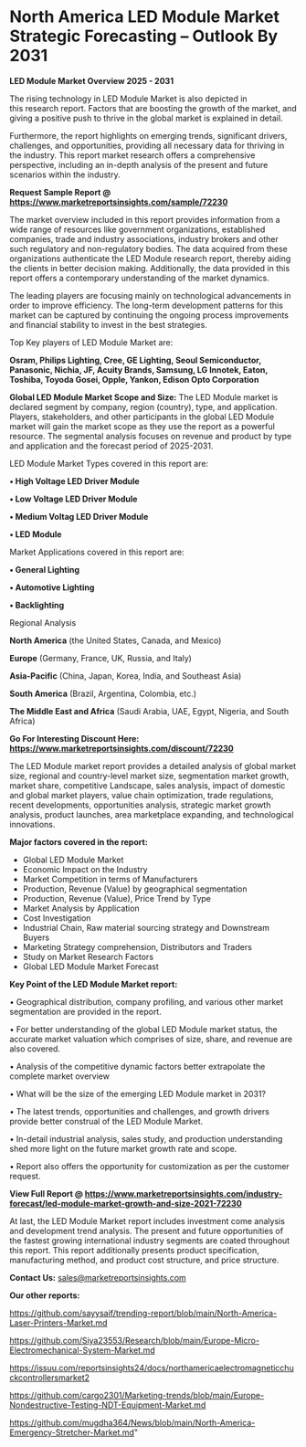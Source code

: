 # North America LED Module Market Strategic Forecasting – Outlook By 2031

<Strong> LED Module Market Overview 2025 - 2031</strong>

The rising technology in LED Module Market is also depicted in this research report. Factors that are boosting the growth of the market, and giving a positive push to thrive in the global market is explained in detail.

Furthermore, the report highlights on emerging trends, significant drivers, challenges, and opportunities, providing all necessary data for thriving in the industry. This report market research offers a comprehensive perspective, including an in-depth analysis of the present and future scenarios within the industry.

<strong>Request Sample Report @ <a href=https://www.marketreportsinsights.com/sample/72230>https://www.marketreportsinsights.com/sample/72230</a></strong>

The market overview included in this report provides information from a wide range of resources like government organizations, established companies, trade and industry associations, industry brokers and other such regulatory and non-regulatory bodies. The data acquired from these organizations authenticate the LED Module research report, thereby aiding the clients in better decision making. Additionally, the data provided in this report offers a contemporary understanding of the market dynamics.

The leading players are focusing mainly on technological advancements in order to improve efficiency. The long-term development patterns for this market can be captured by continuing the ongoing process improvements and financial stability to invest in the best strategies.

Top Key players of LED Module Market are:

<strong>Osram, Philips Lighting, Cree, GE Lighting, Seoul Semiconductor, Panasonic, Nichia, JF, Acuity Brands, Samsung, LG Innotek, Eaton, Toshiba, Toyoda Gosei, Opple, Yankon, Edison Opto Corporation</strong>

<strong><b>Global LED Module Market Scope and Size:</b></strong>
The LED Module market is declared segment by company, region (country), type, and application. Players, stakeholders, and other participants in the global LED Module market will gain the market scope as they use the report as a powerful resource. The segmental analysis focuses on revenue and product by type and application and the forecast period of 2025-2031.

LED Module Market Types covered in this report are:

<strong>• High Voltage LED Driver Module

• Low Voltage LED Driver Module

• Medium Voltag LED Driver Module

• LED Module</strong>

Market Applications covered in this report are:

<strong>• General Lighting

• Automotive Lighting

• Backlighting</strong> 

Regional Analysis

<strong>North America</strong> (the United States, Canada, and Mexico)

<strong>Europe</strong> (Germany, France, UK, Russia, and Italy)

<strong>Asia-Pacific</strong> (China, Japan, Korea, India, and Southeast Asia)

<strong>South America</strong> (Brazil, Argentina, Colombia, etc.)

<strong>The Middle East and Africa</strong> (Saudi Arabia, UAE, Egypt, Nigeria, and South Africa)

<strong>Go For Interesting Discount Here: <a href=https://www.marketreportsinsights.com/discount/72230>https://www.marketreportsinsights.com/discount/72230</a></strong>

The LED Module market report provides a detailed analysis of global market size, regional and country-level market size, segmentation market growth, market share, competitive Landscape, sales analysis, impact of domestic and global market players, value chain optimization, trade regulations, recent developments, opportunities analysis, strategic market growth analysis, product launches, area marketplace expanding, and technological innovations.

<strong><b>Major factors covered in the report:</b></strong>
<ul>
  <li>Global LED Module Market </li>
  <li>Economic Impact on the Industry</li>
  <li>Market Competition in terms of Manufacturers</li>
  <li>Production, Revenue (Value) by geographical segmentation</li>
  <li>Production, Revenue (Value), Price Trend by Type</li>
  <li>Market Analysis by Application</li>
  <li>Cost Investigation</li>
  <li>Industrial Chain, Raw material sourcing strategy and Downstream Buyers</li>
  <li>Marketing Strategy comprehension, Distributors and Traders</li>
  <li>Study on Market Research Factors</li>
  <li>Global LED Module Market Forecast</li>
</ul>

<strong><b>Key Point of the LED Module Market report:</b></strong>

• Geographical distribution, company profiling, and various other market segmentation are provided in the report.

• For better understanding of the global LED Module market status, the accurate market valuation which comprises of size, share, and revenue are also covered.

• Analysis of the competitive dynamic factors better extrapolate the complete market overview

• What will be the size of the emerging LED Module market in 2031?

• The latest trends, opportunities and challenges, and growth drivers provide better construal of the LED Module Market.

• In-detail industrial analysis, sales study, and production understanding shed more light on the future market growth rate and scope.

• Report also offers the opportunity for customization as per the customer request.

<strong><b>View Full Report @ <a href=https://www.marketreportsinsights.com/industry-forecast/led-module-market-growth-and-size-2021-72230>https://www.marketreportsinsights.com/industry-forecast/led-module-market-growth-and-size-2021-72230</a></b></strong>


At last, the LED Module Market report includes investment come analysis and development trend analysis. The present and future opportunities of the fastest growing international industry segments are coated throughout this report. This report additionally presents product specification, manufacturing method, and product cost structure, and price structure.

<strong>Contact Us:</strong>
sales@marketreportsinsights.com

<strong>Our other reports:</strong>

<a href=https://github.com/sayysaif/trending-report/blob/main/North-America-Laser-Printers-Market.md>https://github.com/sayysaif/trending-report/blob/main/North-America-Laser-Printers-Market.md</a>

<a href=https://github.com/Siya23553/Research/blob/main/Europe-Micro-Electromechanical-System-Market.md>https://github.com/Siya23553/Research/blob/main/Europe-Micro-Electromechanical-System-Market.md</a>

<a href=https://issuu.com/reportsinsights24/docs/northamericaelectromagneticchuckcontrollersmarket2>https://issuu.com/reportsinsights24/docs/northamericaelectromagneticchuckcontrollersmarket2</a>

<a href=https://github.com/cargo2301/Marketing-trends/blob/main/Europe-Nondestructive-Testing-NDT-Equipment-Market.md>https://github.com/cargo2301/Marketing-trends/blob/main/Europe-Nondestructive-Testing-NDT-Equipment-Market.md</a>

<a href=https://github.com/mugdha364/News/blob/main/North-America-Emergency-Stretcher-Market.md>https://github.com/mugdha364/News/blob/main/North-America-Emergency-Stretcher-Market.md</a>"
